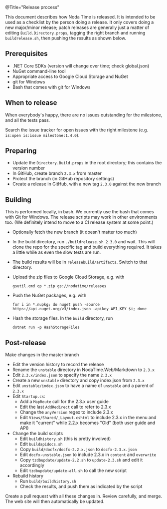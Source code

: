 @Title="Release process"

This document describes how Noda Time is released. It is intended to be used as
a checklist by the person doing a release. It only covers doing a
new major/minor release; patch releases are generally just a matter
of editing `Build.Directory.props`, tagging the right branch and running `buildrelease.sh`, then
pushing the results as shown below.

## Prerequisites

- .NET Core SDKs (version will change over time; check global.json)
- NuGet command-line tool
- Appropriate access to Google Cloud Storage and NuGet
- git for Windows
- Bash that comes with git for Windows

## When to release

When everybody's happy, there are no issues outstanding for the milestone, and
all the tests pass.

Search the issue tracker for open issues with the right milestone (e.g.
`is:open is:issue milestone:1.4.0`).

## Preparing

- Update the `Directory.Build.props` in the root directory; this contains the version number
- In GitHub, create branch `2.3.x` from master
- Protect the branch (in GitHub repository settings)
- Create a release in GitHub, with a new tag `2.3.0` against the new branch

## Building

This is performed locally, in bash. We currently use the bash that
comes with Git for Windows. The release scripts may work in other
environments too. (We definitely intend to move to a CI release system at some point.)

- Optionally fetch the new branch (it doesn't matter too much)
- In the build directory, run `./buildrelease.sh 2.3.0` and wait.
  This will clone the repo for the specific tag and build
  everything required. It takes a little while as even the slow
  tests are run.
- The build results will be in `releasebuild/artifacts`. Switch to
  that directory.
- Upload the zip files to Google Cloud Storage, e.g. with

      gsutil.cmd cp *.zip gs://nodatime/releases

- Push the NuGet packages, e.g. with  
  
      for i in *.nupkg; do nuget push -source https://api.nuget.org/v3/index.json -apikey API_KEY $i; done

- Hash the storage files. In the `build` directory, run

      dotnet run -p HashStorageFiles
        
## Post-release

Make changes in the master branch

- Edit the version history to record the release
- Rename the `unstable` directory in NodaTime.Web/Markdown to `2.3.x`
- Edit `2.3.x/index.json` to specify the name `2.3.x`
- Create a new `unstable` directory and copy index.json from `2.3.x`
- Edit `unstable/index.json` to have a name of `unstable` and a
  parent of `2.3.x`
- Edit `Startup.cs`:
  - Add a `MapRoute` call for the 2.3.x user guide
  - Edit the last `AddRedirect` call to refer to 2.3.x
  - Change the `anyVersion` regex to include 2.3.x
  - Edit `Views/Shared/_Layout.cshtml` to include 2.3.x in the menu
    and make it "current" while 2.2.x becomes "Old" (both user guide and API)
- Change the build scripts
  - Edit `buildhistory.sh` (this is pretty involved)
  - Edit `buildapidocs.sh`
  - Copy `build/docfx/docfx-2.2.x.json` to `docfx-2.3.x.json`
  - Edit `docfx-unstable.json` to include 2.3.x in `content` and `overwrite`
  - Copy `tzdbupdate/update-2.2.sh` to `update-2.3.sh` and edit it accordingly
  - Edit `tzdbupdate/update-all.sh` to call the new script
- Rebuild history
  - Run `build/buildhistory.sh`
  - Check the results, and push them as indicated by the script

Create a pull request with all these changes in. Review carefully,
and merge. The web site will then automatically be updated.
